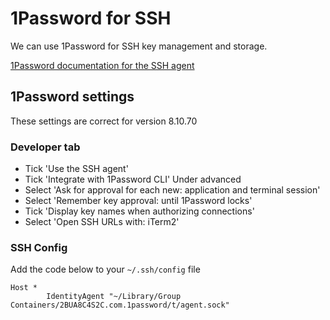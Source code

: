 # 1Password for SSH

We can use 1Password for SSH key management and storage.

[1Password documentation for the SSH agent](https://developer.1password.com/docs/ssh/agent/)

## 1Password settings
These settings are correct for version 8.10.70 


### Developer tab 
* Tick 'Use the SSH agent'
* Tick 'Integrate with 1Password CLI'
Under advanced 
* Select 'Ask for approval for each new: application and terminal session'
* Select 'Remember key approval: until 1Password locks'
* Tick 'Display key names when authorizing connections'
* Select 'Open SSH URLs with: iTerm2'

### SSH Config 
Add the code below to your ```~/.ssh/config``` file

```
Host *
        IdentityAgent "~/Library/Group Containers/2BUA8C4S2C.com.1password/t/agent.sock"
```
